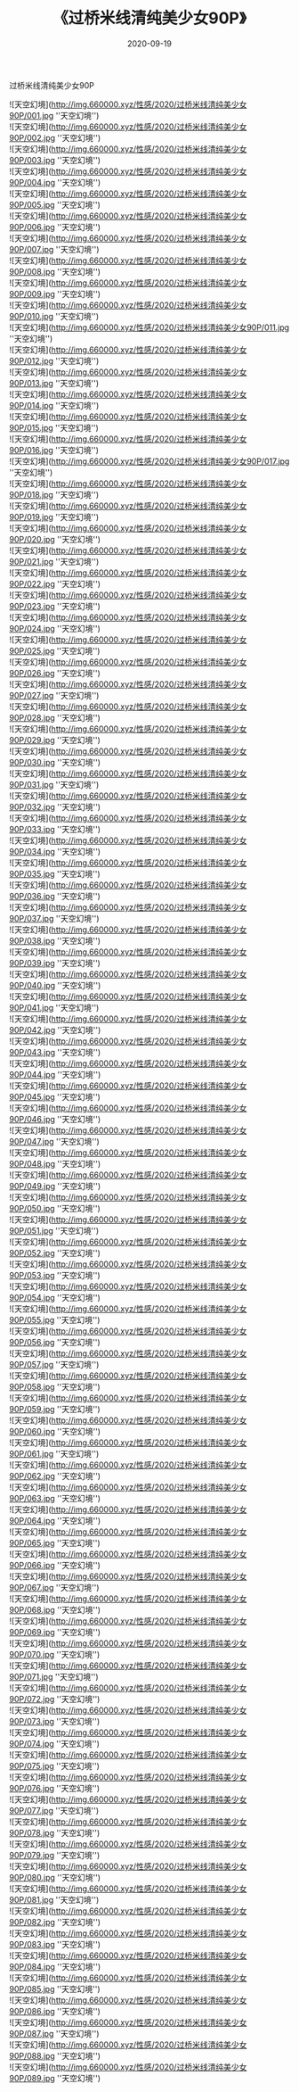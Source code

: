 ﻿---
layout: post
title:  《过桥米线清纯美少女90P》
date:   2020-09-19
img: http://img.660000.xyz/性感/2020/过桥米线清纯美少女90P/000.jpg
categories: [美女, 性感, 泳衣]
---

过桥米线清纯美少女90P



![天空幻境](http://img.660000.xyz/性感/2020/过桥米线清纯美少女90P/001.jpg ''天空幻境'') <br>
![天空幻境](http://img.660000.xyz/性感/2020/过桥米线清纯美少女90P/002.jpg ''天空幻境'') <br>
![天空幻境](http://img.660000.xyz/性感/2020/过桥米线清纯美少女90P/003.jpg ''天空幻境'') <br>
![天空幻境](http://img.660000.xyz/性感/2020/过桥米线清纯美少女90P/004.jpg ''天空幻境'') <br>
![天空幻境](http://img.660000.xyz/性感/2020/过桥米线清纯美少女90P/005.jpg ''天空幻境'') <br>
![天空幻境](http://img.660000.xyz/性感/2020/过桥米线清纯美少女90P/006.jpg ''天空幻境'') <br>
![天空幻境](http://img.660000.xyz/性感/2020/过桥米线清纯美少女90P/007.jpg ''天空幻境'') <br>
![天空幻境](http://img.660000.xyz/性感/2020/过桥米线清纯美少女90P/008.jpg ''天空幻境'') <br>
![天空幻境](http://img.660000.xyz/性感/2020/过桥米线清纯美少女90P/009.jpg ''天空幻境'') <br>
![天空幻境](http://img.660000.xyz/性感/2020/过桥米线清纯美少女90P/010.jpg ''天空幻境'') <br>
![天空幻境](http://img.660000.xyz/性感/2020/过桥米线清纯美少女90P/011.jpg ''天空幻境'') <br>
![天空幻境](http://img.660000.xyz/性感/2020/过桥米线清纯美少女90P/012.jpg ''天空幻境'') <br>
![天空幻境](http://img.660000.xyz/性感/2020/过桥米线清纯美少女90P/013.jpg ''天空幻境'') <br>
![天空幻境](http://img.660000.xyz/性感/2020/过桥米线清纯美少女90P/014.jpg ''天空幻境'') <br>
![天空幻境](http://img.660000.xyz/性感/2020/过桥米线清纯美少女90P/015.jpg ''天空幻境'') <br>
![天空幻境](http://img.660000.xyz/性感/2020/过桥米线清纯美少女90P/016.jpg ''天空幻境'') <br>
![天空幻境](http://img.660000.xyz/性感/2020/过桥米线清纯美少女90P/017.jpg ''天空幻境'') <br>
![天空幻境](http://img.660000.xyz/性感/2020/过桥米线清纯美少女90P/018.jpg ''天空幻境'') <br>
![天空幻境](http://img.660000.xyz/性感/2020/过桥米线清纯美少女90P/019.jpg ''天空幻境'') <br>
![天空幻境](http://img.660000.xyz/性感/2020/过桥米线清纯美少女90P/020.jpg ''天空幻境'') <br>
![天空幻境](http://img.660000.xyz/性感/2020/过桥米线清纯美少女90P/021.jpg ''天空幻境'') <br>
![天空幻境](http://img.660000.xyz/性感/2020/过桥米线清纯美少女90P/022.jpg ''天空幻境'') <br>
![天空幻境](http://img.660000.xyz/性感/2020/过桥米线清纯美少女90P/023.jpg ''天空幻境'') <br>
![天空幻境](http://img.660000.xyz/性感/2020/过桥米线清纯美少女90P/024.jpg ''天空幻境'') <br>
![天空幻境](http://img.660000.xyz/性感/2020/过桥米线清纯美少女90P/025.jpg ''天空幻境'') <br>
![天空幻境](http://img.660000.xyz/性感/2020/过桥米线清纯美少女90P/026.jpg ''天空幻境'') <br>
![天空幻境](http://img.660000.xyz/性感/2020/过桥米线清纯美少女90P/027.jpg ''天空幻境'') <br>
![天空幻境](http://img.660000.xyz/性感/2020/过桥米线清纯美少女90P/028.jpg ''天空幻境'') <br>
![天空幻境](http://img.660000.xyz/性感/2020/过桥米线清纯美少女90P/029.jpg ''天空幻境'') <br>
![天空幻境](http://img.660000.xyz/性感/2020/过桥米线清纯美少女90P/030.jpg ''天空幻境'') <br>
![天空幻境](http://img.660000.xyz/性感/2020/过桥米线清纯美少女90P/031.jpg ''天空幻境'') <br>
![天空幻境](http://img.660000.xyz/性感/2020/过桥米线清纯美少女90P/032.jpg ''天空幻境'') <br>
![天空幻境](http://img.660000.xyz/性感/2020/过桥米线清纯美少女90P/033.jpg ''天空幻境'') <br>
![天空幻境](http://img.660000.xyz/性感/2020/过桥米线清纯美少女90P/034.jpg ''天空幻境'') <br>
![天空幻境](http://img.660000.xyz/性感/2020/过桥米线清纯美少女90P/035.jpg ''天空幻境'') <br>
![天空幻境](http://img.660000.xyz/性感/2020/过桥米线清纯美少女90P/036.jpg ''天空幻境'') <br>
![天空幻境](http://img.660000.xyz/性感/2020/过桥米线清纯美少女90P/037.jpg ''天空幻境'') <br>
![天空幻境](http://img.660000.xyz/性感/2020/过桥米线清纯美少女90P/038.jpg ''天空幻境'') <br>
![天空幻境](http://img.660000.xyz/性感/2020/过桥米线清纯美少女90P/039.jpg ''天空幻境'') <br>
![天空幻境](http://img.660000.xyz/性感/2020/过桥米线清纯美少女90P/040.jpg ''天空幻境'') <br>
![天空幻境](http://img.660000.xyz/性感/2020/过桥米线清纯美少女90P/041.jpg ''天空幻境'') <br>
![天空幻境](http://img.660000.xyz/性感/2020/过桥米线清纯美少女90P/042.jpg ''天空幻境'') <br>
![天空幻境](http://img.660000.xyz/性感/2020/过桥米线清纯美少女90P/043.jpg ''天空幻境'') <br>
![天空幻境](http://img.660000.xyz/性感/2020/过桥米线清纯美少女90P/044.jpg ''天空幻境'') <br>
![天空幻境](http://img.660000.xyz/性感/2020/过桥米线清纯美少女90P/045.jpg ''天空幻境'') <br>
![天空幻境](http://img.660000.xyz/性感/2020/过桥米线清纯美少女90P/046.jpg ''天空幻境'') <br>
![天空幻境](http://img.660000.xyz/性感/2020/过桥米线清纯美少女90P/047.jpg ''天空幻境'') <br>
![天空幻境](http://img.660000.xyz/性感/2020/过桥米线清纯美少女90P/048.jpg ''天空幻境'') <br>
![天空幻境](http://img.660000.xyz/性感/2020/过桥米线清纯美少女90P/049.jpg ''天空幻境'') <br>
![天空幻境](http://img.660000.xyz/性感/2020/过桥米线清纯美少女90P/050.jpg ''天空幻境'') <br>
![天空幻境](http://img.660000.xyz/性感/2020/过桥米线清纯美少女90P/051.jpg ''天空幻境'') <br>
![天空幻境](http://img.660000.xyz/性感/2020/过桥米线清纯美少女90P/052.jpg ''天空幻境'') <br>
![天空幻境](http://img.660000.xyz/性感/2020/过桥米线清纯美少女90P/053.jpg ''天空幻境'') <br>
![天空幻境](http://img.660000.xyz/性感/2020/过桥米线清纯美少女90P/054.jpg ''天空幻境'') <br>
![天空幻境](http://img.660000.xyz/性感/2020/过桥米线清纯美少女90P/055.jpg ''天空幻境'') <br>
![天空幻境](http://img.660000.xyz/性感/2020/过桥米线清纯美少女90P/056.jpg ''天空幻境'') <br>
![天空幻境](http://img.660000.xyz/性感/2020/过桥米线清纯美少女90P/057.jpg ''天空幻境'') <br>
![天空幻境](http://img.660000.xyz/性感/2020/过桥米线清纯美少女90P/058.jpg ''天空幻境'') <br>
![天空幻境](http://img.660000.xyz/性感/2020/过桥米线清纯美少女90P/059.jpg ''天空幻境'') <br>
![天空幻境](http://img.660000.xyz/性感/2020/过桥米线清纯美少女90P/060.jpg ''天空幻境'') <br>
![天空幻境](http://img.660000.xyz/性感/2020/过桥米线清纯美少女90P/061.jpg ''天空幻境'') <br>
![天空幻境](http://img.660000.xyz/性感/2020/过桥米线清纯美少女90P/062.jpg ''天空幻境'') <br>
![天空幻境](http://img.660000.xyz/性感/2020/过桥米线清纯美少女90P/063.jpg ''天空幻境'') <br>
![天空幻境](http://img.660000.xyz/性感/2020/过桥米线清纯美少女90P/064.jpg ''天空幻境'') <br>
![天空幻境](http://img.660000.xyz/性感/2020/过桥米线清纯美少女90P/065.jpg ''天空幻境'') <br>
![天空幻境](http://img.660000.xyz/性感/2020/过桥米线清纯美少女90P/066.jpg ''天空幻境'') <br>
![天空幻境](http://img.660000.xyz/性感/2020/过桥米线清纯美少女90P/067.jpg ''天空幻境'') <br>
![天空幻境](http://img.660000.xyz/性感/2020/过桥米线清纯美少女90P/068.jpg ''天空幻境'') <br>
![天空幻境](http://img.660000.xyz/性感/2020/过桥米线清纯美少女90P/069.jpg ''天空幻境'') <br>
![天空幻境](http://img.660000.xyz/性感/2020/过桥米线清纯美少女90P/070.jpg ''天空幻境'') <br>
![天空幻境](http://img.660000.xyz/性感/2020/过桥米线清纯美少女90P/071.jpg ''天空幻境'') <br>
![天空幻境](http://img.660000.xyz/性感/2020/过桥米线清纯美少女90P/072.jpg ''天空幻境'') <br>
![天空幻境](http://img.660000.xyz/性感/2020/过桥米线清纯美少女90P/073.jpg ''天空幻境'') <br>
![天空幻境](http://img.660000.xyz/性感/2020/过桥米线清纯美少女90P/074.jpg ''天空幻境'') <br>
![天空幻境](http://img.660000.xyz/性感/2020/过桥米线清纯美少女90P/075.jpg ''天空幻境'') <br>
![天空幻境](http://img.660000.xyz/性感/2020/过桥米线清纯美少女90P/076.jpg ''天空幻境'') <br>
![天空幻境](http://img.660000.xyz/性感/2020/过桥米线清纯美少女90P/077.jpg ''天空幻境'') <br>
![天空幻境](http://img.660000.xyz/性感/2020/过桥米线清纯美少女90P/078.jpg ''天空幻境'') <br>
![天空幻境](http://img.660000.xyz/性感/2020/过桥米线清纯美少女90P/079.jpg ''天空幻境'') <br>
![天空幻境](http://img.660000.xyz/性感/2020/过桥米线清纯美少女90P/080.jpg ''天空幻境'') <br>
![天空幻境](http://img.660000.xyz/性感/2020/过桥米线清纯美少女90P/081.jpg ''天空幻境'') <br>
![天空幻境](http://img.660000.xyz/性感/2020/过桥米线清纯美少女90P/082.jpg ''天空幻境'') <br>
![天空幻境](http://img.660000.xyz/性感/2020/过桥米线清纯美少女90P/083.jpg ''天空幻境'') <br>
![天空幻境](http://img.660000.xyz/性感/2020/过桥米线清纯美少女90P/084.jpg ''天空幻境'') <br>
![天空幻境](http://img.660000.xyz/性感/2020/过桥米线清纯美少女90P/085.jpg ''天空幻境'') <br>
![天空幻境](http://img.660000.xyz/性感/2020/过桥米线清纯美少女90P/086.jpg ''天空幻境'') <br>
![天空幻境](http://img.660000.xyz/性感/2020/过桥米线清纯美少女90P/087.jpg ''天空幻境'') <br>
![天空幻境](http://img.660000.xyz/性感/2020/过桥米线清纯美少女90P/088.jpg ''天空幻境'') <br>
![天空幻境](http://img.660000.xyz/性感/2020/过桥米线清纯美少女90P/089.jpg ''天空幻境'') <br>
